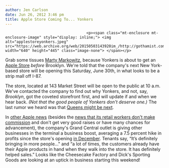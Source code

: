 ```yaml
---
author: Jen Carlson
date: Jun 26, 2012 3:46 pm
title: Apple Store Coming To... Yonkers
---
```


	
										<p><span class="mt-enclosure mt-enclosure-image" style="display: inline;"> <img alt="applestoreyonkers.jpeg" src="https://web.archive.org/web/20150503143920im_/http://gothamist.com/attachments/arts_jen/applestoreyonkers.jpeg" width="640" height="445" class="image-none"> </span></p>

<p>Grab some tissues <a href="https://web.archive.org/web/20150503143920/http://gothamist.com/2010/04/08/marty_markowitz_uses_ipad_to_beg_fo.php">Marty Markowitz</a>, because Yonkers is about to get an <a href="https://web.archive.org/web/20150503143920/http://gothamist.com/tags/apple">Apple Store</a> <em>before</em> Brooklyn. We&apos;re told that the company&apos;s next New York-based store will be opening this Saturday, June 30th, in what looks to be a strip mall off I-87.</p>

<p>The store, located at 143 Market Street will be open to the public at 10 a.m. We&apos;ve contacted the company to find out why Yonkers, and not, say, <em>Brooklyn</em>, got the coveted storefront first, and will update if and when we hear back. <em>(Not that the good people of Yonkers don&apos;t deserve one.)</em> The last rumor we heard was that <a href="https://web.archive.org/web/20150503143920/http://gothamist.com/2012/01/17/fuggedaboutit_brooklyn_nycs_next_ap.php">Queens might be next</a>.</p>

<p>In <a href="https://web.archive.org/web/20150503143920/http://www.nypost.com/p/news/local/manhattan/apple_boosts_all_gct_shops_x3Sr2L1ivkvnq8IPpuXq7I">other Apple news</a> (besides the <a href="https://web.archive.org/web/20150503143920/http://gothamist.com/2012/06/24/report_apple_hoping_its_retail_empl.php">news that its retail workers don&apos;t make commission</a> and don&apos;t get very good raises or have many chances for advancement), the company&apos;s Grand Central outlet is giving other businesses in the terminal a business boost, averaging a 7.5 percent hike in profits since the store&apos;s opening <a href="https://web.archive.org/web/20150503143920/http://gothamist.com/2011/12/08/more_photos_of_the_grand_central_ap.php#photo-1">in December</a>. Tenants say, &#x201C;It&#x2019;s definitely bringing in more people...&quot; and &#x201C;a lot of times, the customers already have their Apple products in hand when they walk into the store. It has definitely helped sales.&#x201D; Looks like the Cheesecake Factory and Dick&apos;s Sporting Goods are looking at an uptick in business starting this weekend!</p>					
										
									
				